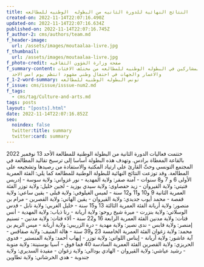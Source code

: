 ```yaml
---
title: النتائج النهائية للدورة الثانيه من البظوله  الوطنيه للمطالعه
created-on: 2022-11-14T22:07:16.490Z
updated-on: 2022-11-14T22:07:16.634Z
published-on: 2022-11-14T22:07:16.745Z
f_author-2: cms/authors/team.md
f_header-image:
  url: /assets/images/moutaalaa-livre.jpg
f_thumbnail:
  url: /assets/images/moutaalaa-livre.jpg
f_photo-credit: صفحة وزارة الشؤون الثقافيه
f_summary-content: تتويج المشاركين في البطوله الوطنيه للمطالعه من مختلف الافئات
  والاعمار والجهات في احتفال وطني مشهود انتظم يوم امس الاحد
f_1-2-word-summary: تونس البطوله الوطنيه للمطالعه
f_issue: cms/issue/isssue-num2.md
f_tags:
  - cms/tag/Culture-and-arts.md
tags: posts
layout: "[posts].html"
date: 2022-11-14T22:07:16.852Z
seo:
  noindex: false
  twitter:title: summary
  twitter:card: summary
---
```

ختتمت فعاليات الدورة الثانية من البطولة الوطنية للمطالعة الأحد 13 نوفمبر 2022 بالقاعة المغطاة برادس. وتهدف هذه البطولة أساسا إلى ترسيخ تقاليد المطالعة في المجتمع التونسي وحثّ القارئ على ارتياد المكتبة والاستفادة من رصيدها وتشجيعه على المطالعة. وقد توزعت النتائج النهائية للبطولة الوطنية للمطالعة كما يلي: الفئة العمرية الأولى 6 و 7 و8 سنوات - آمنة صفر: ولاية المهدية - نور غزواني: ولاية سوسة - إدريس فتيتي: ولاية القيروان - زيد حفصاوى: ولاية سيدي بوزيد - لجين خليل: ولاية توزر الفئة العمرية الثانية 9 و10 و11 و12 سنة - لميس الغيلوفي: ولاية قبلى - يقين ساعي: ولاية قفصة - محمد أيوب جديدي: ولاية القيروان - يقين الهاني: ولاية القصرين - مرام بن منصور: ولاية أريانة الفئة العمرية الثالثة 13 و15 سنة - خليل الغربي: ولاية نابل - قدس الوسلاتي: ولاية بنزرت - ميرة شيخ روحو: ولاية أريانة - رنا ذياب: ولاية المهدية - أنس قتات: ولاية مدنين الفئة العمرية الرابعة 16 و22 سنة - ألاء قتات: ولاية مدنين - تسنيم إمنصر: ولاية قابس - ندى نصير: ولاية مهدية - درة الزريبي: ولاية أريانة - ميس الريم بن محمد: ولاية زغوان الفئة العمرية الخامسة 23 و39 سنة - هالة المنيف: ولاية صفاقس - آية عاشور: ولاية أريانة - إيناس اللواتي: ولاية توزر - إيهاب أحمد: ولاية المنستير - فدوي الحريزي: ولاية القصرين الفئة العمرية السادسة 40 فما فوق - آسيا بوسنينة: ولاية منوبة - رشيد عياشي: ولاية القيروان - الهادي بودالى: ولاية زغوان - مفيدة السديري: ولاية جندوبة - هدي الخرشاني: ولاية تطاوين